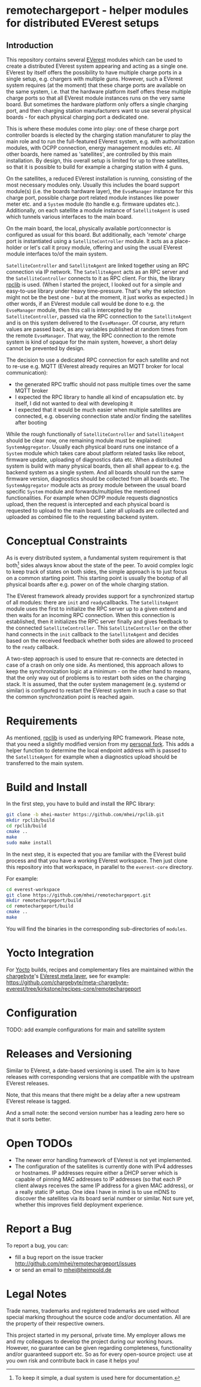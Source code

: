 # remotechargeport - helper modules for distributed EVerest setups

## Introduction

This repository contains several [EVerest](https://github.com/EVerest/everest-core) modules which
can be used to create a distributed EVerest system appearing and acting as a single one.
EVerest by itself offers the possibility to have multiple charge ports in a single setup,
e.g. chargers with multiple guns. However, such a EVerest system requires (at the moment) that
these charge ports are available on the same system, i.e. that the hardware platform itself offers
these multiple charge ports so that all EVerest module instances runs on the very same board.
But sometimes the hardware platform only offers a single charging port, and then charging station
manufacturers want to use several physical boards - for each physical charging port a dedicated one.

This is where these modules come into play: one of these charge port controller boards is elected
by the charging station manufaturer to play the main role and to run the full-featured EVerest
system, e.g. with authorization modules, with OCPP connection, energy management modules etc.
All other boards, here named as 'satellites', are controlled by this main installation.
By design, this overall setup is limited for up to three satellites, so that it is possible
to build for example a charging station with 4 guns.

On the satellites, a reduced EVerest installation is running, consisting of the most necessary
modules only. Usually this includes the board support module(s) (i.e. the boards hardware layer),
the `EvseManager` instance for this charge port, possible charge port related module instances
like power meter etc. and a `System` module (to handle e.g. firmware updates etc.).
Additionally, on each satellite a module instance of `SatelliteAgent` is used which tunnels various
interfaces to the main board.

On the main board, the local, physically available port/connector is configured as usual for this
board. But additionally, each 'remote' charge port is instantiated using a `SatelliteController`
module. It acts as a place-holder or let's call it proxy module, offering and using the usual
EVerest module interfaces to/of the main system.

`SatelliteController` and `SatelliteAgent` are linked together using an RPC connection via
IP network. The `SatelliteAgent` acts as an RPC server and the `SatelliteController` connects to
it as RPC client. For this, the library [rpclib](http://rpclib.net/) is used.
(When I started the project, I looked out for a simple and easy-to-use library under heavy
time-pressure. That's why the selection might not be the best one - but at the moment, it
just works as expected.)
In other words, if an EVerest module call would be done to e.g. the `EvseManager` module, then this
call is intercepted by the `SatelliteController`, passed via the RPC connection to the
`SatelliteAgent` and is on this system delivered to the `EvseManager`.
Of course, any return values are passed back, as any variables published at random times from the
remote `EvseManager`.
That way, the RPC connection to the remote system is kind of opaque for the main system, however,
a short delay cannot be prevented by design.

The decision to use a dedicated RPC connection for each satellite and not to re-use
e.g. MQTT (EVerest already requires an MQTT broker for local communication):

- the generated RPC traffic should not pass multiple times over the same MQTT broker
- I expected the RPC library to handle all kind of encapsulation etc. by itself,
  I did not wanted to deal with developing it
- I expected that it would be much easier when multiple satellites are connected,
  e.g. observing connection state and/or finding the satellites after booting

While the rough functionally of `SatelliteController` and `SatelliteAgent` should be clear now,
one remaining module must be explained: `SystemAggregator`. Usually each physical board runs one
instance of a `System` module which takes care about platform related tasks like reboot, firmware
update, uploading of diagnostics data etc.
When a distributed system is build with many physical boards, then all shall appear to e.g. the
backend system as a single system. And all boards should run the same firmware version, diagnostics
should be collected from all boards etc.
The `SystemAggregator` module acts as proxy module between the usual board specific `System` module
and forwards/multiplies the mentioned functionalities. For example when OCPP module requests
diagnostics upload, then the request is intercepted and each physical board is requested to upload
to the main board. Later all uploads are collected and uploaded as combined file to the
requesting backend system.

# Conceptual Constraints

As is every distributed system, a fundamental system requirement is that both[^1] sides always know
about the state of the peer. To avoid complex logic to keep track of states on both sides, the
simple approach is to just focus on a common starting point.
This starting point is usually the bootup of all physical boards after e.g. power on of the whole
charging station.

The EVerest framework already provides support for a synchronized startup of all modules: there are
`init` and `ready`callbacks. The `SatelliteAgent` module uses the first to initialize the RPC
server up to a given extend and then waits for an incoming RPC connection. When this connection is
established, then it initializes the RPC server finally and gives feedback to the connected
`SatelliteController`. This `SatelliteController` on the other hand connects in the `init` callback
to the `SatelliteAgent` and decides based on the received feedback whether both sides are allowed
to proceed to the `ready` callback.

A two-step approach is used to ensure that re-connects are detected in case of a crash on only one
side. As mentioned, this approach allows to keep the synchronization logic at a minimum - on the
other hand to means, that the only way out of problems is to restart both sides on the charging
stack. It is assumed, that the outer system management (e.g. systemd or similar) is configured to
restart the EVerest system in such a case so that the common synchronzation point is reached again.

[^1]: To keep it simple, a dual system is used here for documentation.

# Requirements

As mentioned, [rpclib](http://rpclib.net/) is used as underlying RPC framework.
Please note, that you need a slightly modified version from my
[personal fork](https://github.com/mhei/rpclib/branches). This adds a helper
function to determine the local endpoint address with is passed to the
`SatelliteAgent` for example when a diagnostics upload should be transferred
to the main system.

# Build and Install

In the first step, you have to build and install the RPC library:

```bash
git clone -b mhei-master https://github.com/mhei/rpclib.git
mkdir rpclib/build
cd rpclib/build
cmake ..
make
sudo make install
```

In the next step, it is expected that you are familiar with the EVerest build process and that you
have a working EVerest workspace. Then just clone this repository into that workspace,
in parallel to the `everest-core` directory.

For example:

```bash
cd everest-workspace
git clone https://github.com/mhei/remotechargeport.git
mkdir remotechargeport/build
cd remotechargeport/build
cmake ..
make
```

You will find the binaries in the corresponding sub-directories of `modules`.

# Yocto Integration

For [Yocto](https://www.yoctoproject.org/) builds, recipes and complementary files are maintained
within the [chargebyte](https://www.chargebyte.com)'s
[EVerest meta layer](https://github.com/chargebyte/meta-chargebyte-everest),
see for example:
https://github.com/chargebyte/meta-chargebyte-everest/tree/kirkstone/recipes-core/remotechargeport

# Configuration

TODO: add example configurations for main and satellite system

# Releases and Versioning

Similar to EVerest, a date-based versioning is used. The aim is to have releases with corresponding
versions that are compatible with the upstream EVerest releases.

Note, that this means that there might be a delay after a new upstream EVerest release is tagged.

And a small note: the second version number has a leading zero here so that it sorts better.

# Open TODOs

- The newer error handling framework of EVerest is not yet implemented.
- The configuration of the satellites is currently done with IPv4 addresses or hostnames.
  IP addresses require either a DHCP server which is capable of pinning MAC addresses
  to IP addresses (so that each IP client always receives the same IP address for a given
  MAC address), or a really static IP setup. One idea I have in mind is to use mDNS to discover
  the satellites via its board serial number or similar.
  Not sure yet, whether this improves field deployment experience.

# Report a Bug

To report a bug, you can:
* fill a bug report on the issue tracker
  http://github.com/mhei/remotechargeport/issues
* or send an email to mhei@heimpold.de

# Legal Notes

Trade names, trademarks and registered trademarks are used without special marking throughout the
source code and/or documentation. All are the property of their respective owners.

This project started in my personal, private time. My employer allows me and my colleagues to
develop the project during our working hours. However, no guarantee can be given regarding
completeness, functionality and/or guaranteed support etc.
So as for every open-source project: use at you own risk and contribute back in case it helps you!
